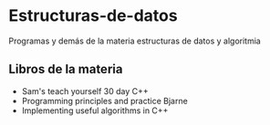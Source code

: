 # Estructuras-de-datos
Programas y demás de la materia estructuras de datos y algoritmia

## Libros de la materia
- Sam's teach yourself 30 day C++
- Programming principles and practice Bjarne
- Implementing useful algorithms in C++
